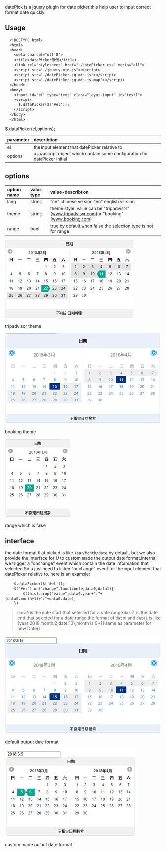   datePick is a jquery plugin for date picker.this help user to input correct format date quickly.

## Usage
```
  <!DOCTYPE html>
  <html>
  <head>
    <meta charset="utf-8">
    <title>dataPicker示例</title>
    <link rel="stylesheet" href="./datePicker.css" media="all">
    <script src="./jquery.min.js"></script> 
    <script src="./datePicker.jq.min.js"></script> 
    <script src="./datePicker.jq.min.js.map"></script> 
  </head>
  <body>
    <input id="el" type="text" class="layui-input" id="test1"> 
    <script>
      $.dataPicker($('#el'));
    </script>
  </body>
  </html>
```
  $.dataPicker(el,options);


  |parameter|describtion|
  |:---------|:-----------|
  |el   |the input element that datePicker relative to|
  |options|a javascript object which contain some configuration for datePicker initial|

## options

  |option name|value type|value-describtion|
  |:---------|:-----------|:-----------|
  |lang   |string |"cn" chinese version;"en" english version|
  |theme |string|theme style ,value can be "tripadvisor" (www.tripadvisor.com)or "booking"(www.booking.com)| 
  |range|bool|true by default.when false the selection type is not for range|  

  ![](./overview/datepicker-1.png) <br>

tripadvisor theme

  ![](./overview/datepicker-3.png) <br>

booking theme

  ![](./overview/datepicker-2.png) <br>

range which is false

 ## interface
  the date format that picked is like `Year/Month/date` by default. but we also provide the interface for U to
 custom made the output date format.internal we trigger a "onchange" event which contain the date information that
 selected.So u just need to listen "onchange" event for the input element that datePicker relative to.
 here is an example:

```
	$.dataPicker($('#el'));
	$("#el").on("change",function(e,data0,data1){
		$(this).prop("value",data0.year+":"+(data0.month+1)+":"+data0.date);
	})
```
  > `data0` is the date start that selected for a date range
  > `data1` is the date end that selected for a date range
  > the format of `data0` and `data1` is like {year:2018,month:2,date:13},month is 0~11 same as parameter for new Date()
  >

  ![](./overview/datepicker-4.png) <br>

default output date format

  ![](./overview/datepicker-5.png) <br>

custom made output date format